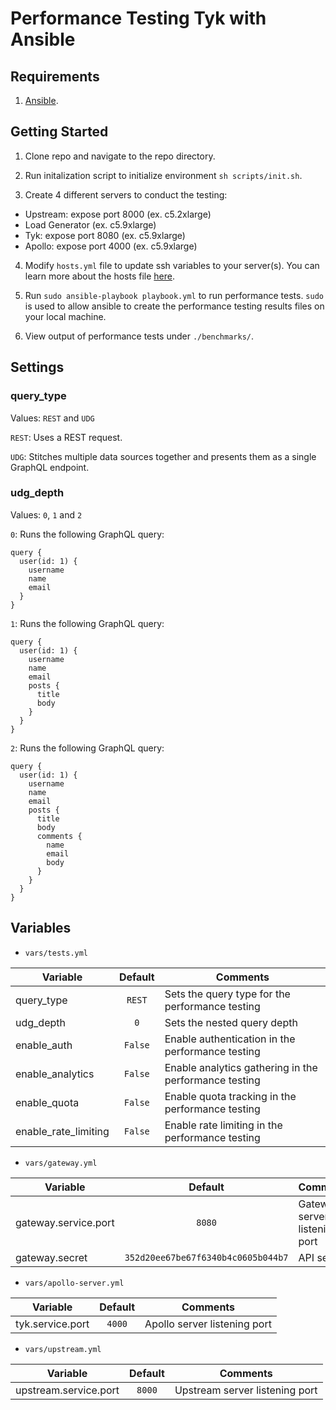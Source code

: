 # Performance Testing Tyk with Ansible

## Requirements
1. [Ansible](https://docs.ansible.com/ansible/latest/installation_guide/intro_installation.html).

## Getting Started
1. Clone repo and navigate to the repo directory.

2. Run initalization script to initialize environment `sh scripts/init.sh`.

3. Create 4 different servers to conduct the testing:
  - Upstream: expose port 8000 (ex. c5.2xlarge)
  - Load Generator (ex. c5.9xlarge)
  - Tyk: expose port 8080 (ex. c5.9xlarge)
  - Apollo: expose port 4000 (ex. c5.9xlarge)

4. Modify `hosts.yml` file to update ssh variables to your server(s). You can learn more about the hosts file [here](https://docs.ansible.com/ansible/latest/user_guide/intro_inventory.html).

5. Run `sudo ansible-playbook playbook.yml` to run performance tests. `sudo` is used to allow ansible to create the performance testing results files on your local machine.

6. View output of performance tests under `./benchmarks/`.

## Settings
### query_type
Values: `REST` and `UDG`

`REST`: Uses a REST request.

`UDG`: Stitches multiple data sources together and presents them as a single GraphQL endpoint.

### udg_depth
Values: `0`, `1` and `2`

`0`: Runs the following GraphQL query:
```
query {
  user(id: 1) {
    username
    name
    email
  }
}
```

`1`: Runs the following GraphQL query:

```
query {
  user(id: 1) {
    username
    name
    email
    posts {
      title
      body
    }
  }
}
```


`2`: Runs the following GraphQL query:
```
query {
  user(id: 1) {
    username
    name
    email
    posts {
      title
      body
      comments {
        name
        email
        body
      }
    }
  }
}
```

## Variables
- `vars/tests.yml`

| Variable | Default | Comments |
| --------- | :---------: | --------- |
| query_type | `REST` | Sets the query type for the performance testing |
| udg_depth | `0` | Sets the nested query depth |
| enable_auth | `False` | Enable authentication in the performance testing |
| enable_analytics | `False` | Enable analytics gathering in the performance testing |
| enable_quota | `False` | Enable quota tracking in the performance testing |
| enable_rate_limiting | `False` | Enable rate limiting in the performance testing |

- `vars/gateway.yml`

| Variable | Default | Comments |
| --------- | :---------: | --------- |
| gateway.service.port | `8080` | Gateway server listening port |
| gateway.secret | `352d20ee67be67f6340b4c0605b044b7` | API secret |

- `vars/apollo-server.yml`

| Variable | Default | Comments |
| --------- | :---------: | --------- |
| tyk.service.port | `4000` | Apollo server listening port |

- `vars/upstream.yml`

| Variable | Default | Comments |
| --------- | :---------: | --------- |
| upstream.service.port | `8000` | Upstream server listening port |
